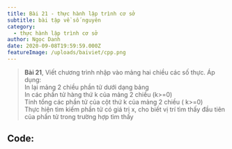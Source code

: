 ```yaml
---
title: Bài 21 - thực hành lập trình cơ sở
subtitle: bài tập về số nguyên
category:
  - thực hành lập trình cơ sở
author: Ngọc Danh
date: 2020-09-08T19:59:59.000Z
featureImage: /uploads/baiviet/cpp.png
---
```


> **Bài 21**, Viết chương trình nhập vào mảng hai chiều các số thực. Áp dụng:  
> In lại mảng 2 chiều phần tử dưới dạng bảng  
> In các phần tử hàng thứ  k của mảng 2 chiều (k>=0)  
> Tính tổng các phần tử của cột thứ k của mảng 2 chiều ( k>=0)  
> Thực hiện tìm kiếm phần tử có giá trị x, cho biết vị trí tìm thấy đầu tiên của phần tử trong trường hợp tìm thấy

## Code:
